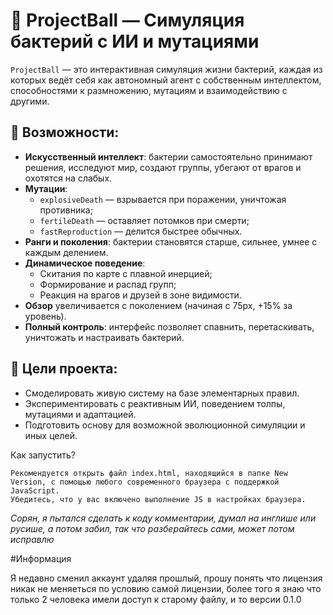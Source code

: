 # 🧫 ProjectBall — Симуляция бактерий с ИИ и мутациями

`ProjectBall` — это интерактивная симуляция жизни бактерий, каждая из которых ведёт себя как автономный агент с собственным интеллектом, способностями к размножению, мутациям и взаимодействию с другими.

## 🔬 Возможности:

- **Искусственный интеллект**: бактерии самостоятельно принимают решения, исследуют мир, создают группы, убегают от врагов и охотятся на слабых.
- **Мутации**:
  - `explosiveDeath` — взрывается при поражении, уничтожая противника;
  - `fertileDeath` — оставляет потомков при смерти;
  - `fastReproduction` — делится быстрее обычных.
- **Ранги и поколения**: бактерии становятся старше, сильнее, умнее с каждым делением.
- **Динамическое поведение**:
  - Скитания по карте с плавной инерцией;
  - Формирование и распад групп;
  - Реакция на врагов и друзей в зоне видимости.
- **Обзор** увеличивается с поколением (начиная с 75px, +15% за уровень).
- **Полный контроль**: интерфейс позволяет спавнить, перетаскивать, уничтожать и настраивать бактерий.

## 🎯 Цели проекта:

- Смоделировать живую систему на базе элементарных правил.
- Экспериментировать с реактивным ИИ, поведением толпы, мутациями и адаптацией.
- Подготовить основу для возможной эволюционной симуляции и иных целей.


Как запустить?

    Рекомендуется открыть файл index.html, находящийся в папке New Version, с помощью любого современного браузера с поддержкой JavaScript.
    Убедитесь, что у вас включено выполнение JS в настройках браузера.

*Сорян, я пытался сделать к коду комментарии, думал на инглише или русише, а потом забил, так что разберайтесь сами, может потом исправлю*

#Информация

Я недавно сменил аккаунт удаляя прошлый, прошу понять что лицензия никак не меняеться по условию самой лицензии, более того я знаю что только 2 человека имели доступ к старому файлу, и то версии 0.1.0
